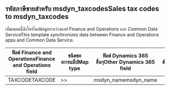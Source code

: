 ## <a name="sales-tax-codes-to-msdyn_taxcodes"></a><span data-ttu-id="11c67-101">รหัสภาษีขายสำหรับ msdyn_taxcodes</span><span class="sxs-lookup"><span data-stu-id="11c67-101">Sales tax codes to msdyn_taxcodes</span></span>

<span data-ttu-id="11c67-102">เท็มเพลตนี้ซิงโครไนส์ข้อมูลระหว่างแอป Finance and Operations และ Common Data Service</span><span class="sxs-lookup"><span data-stu-id="11c67-102">This template synchronizes data between Finance and Operations apps and Common Data Service.</span></span>

<span data-ttu-id="11c67-103">ฟิลด์ Finance and Operations</span><span class="sxs-lookup"><span data-stu-id="11c67-103">Finance and Operations field</span></span> | <span data-ttu-id="11c67-104">ชนิดของการแม็ป</span><span class="sxs-lookup"><span data-stu-id="11c67-104">Map type</span></span> | <span data-ttu-id="11c67-105">ฟิลด์ Dynamics 365 อื่นๆ</span><span class="sxs-lookup"><span data-stu-id="11c67-105">Other Dynamics 365 field</span></span> | <span data-ttu-id="11c67-106">ค่าเริ่มต้น</span><span class="sxs-lookup"><span data-stu-id="11c67-106">Default value</span></span>
---|---|---|---
<span data-ttu-id="11c67-107">TAXCODE</span><span class="sxs-lookup"><span data-stu-id="11c67-107">TAXCODE</span></span> | >> | <span data-ttu-id="11c67-108">msdyn_name</span><span class="sxs-lookup"><span data-stu-id="11c67-108">msdyn_name</span></span> | 
